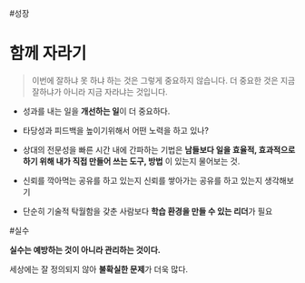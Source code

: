 #성장
# 함께 자라기

> 이번에 잘하냐 못 하냐 하는 것은 그렇게 중요하지 않습니다. 더 중요한 것은 지금 잘하냐가 아니라 지금 자라냐는 것입니다.

- 성과를 내는 일을  **개선하는 일**이 더 중요하다.
- 타당성과 피드백을 높이기위해서 어떤 노력을 하고 있나?
- 상대의 전문성을 빠른 시간 내에 간파하는 기법은 **남들보다 일을 효율적, 효과적으로 하기 위해 내가 직접 만들어 쓰는 도구, 방법** 이 있는지 물어보는 것.
- 신뢰를 깍아먹는 공유를 하고 있는지 신뢰를 쌓아가는 공유를 하고 있는지 생각해보기

- 단순히 기술적 탁월함을 갖춘 사람보다 **학습 환경을 만들 수 있는 리더**가 필요

#실수

**실수는 예방하는 것이 아니라 관리하는 것이다.**

세상에는 잘 정의되지 않아 **불확실한 문제**가 더욱 많다.